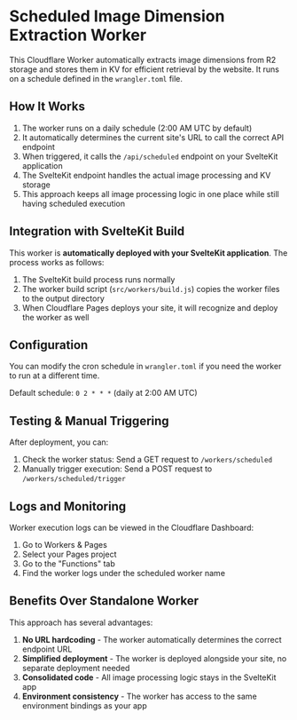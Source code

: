 # Scheduled Image Dimension Extraction Worker

This Cloudflare Worker automatically extracts image dimensions from R2 storage and stores them in KV for efficient retrieval by the website. It runs on a schedule defined in the `wrangler.toml` file.

## How It Works

1. The worker runs on a daily schedule (2:00 AM UTC by default)
2. It automatically determines the current site's URL to call the correct API endpoint
3. When triggered, it calls the `/api/scheduled` endpoint on your SvelteKit application
4. The SvelteKit endpoint handles the actual image processing and KV storage
5. This approach keeps all image processing logic in one place while still having scheduled execution

## Integration with SvelteKit Build

This worker is **automatically deployed with your SvelteKit application**. The process works as follows:

1. The SvelteKit build process runs normally
2. The worker build script (`src/workers/build.js`) copies the worker files to the output directory
3. When Cloudflare Pages deploys your site, it will recognize and deploy the worker as well

## Configuration

You can modify the cron schedule in `wrangler.toml` if you need the worker to run at a different time.

Default schedule: `0 2 * * *` (daily at 2:00 AM UTC)

## Testing & Manual Triggering

After deployment, you can:

1. Check the worker status: Send a GET request to `/workers/scheduled`
2. Manually trigger execution: Send a POST request to `/workers/scheduled/trigger`

## Logs and Monitoring

Worker execution logs can be viewed in the Cloudflare Dashboard:

1. Go to Workers & Pages
2. Select your Pages project
3. Go to the "Functions" tab
4. Find the worker logs under the scheduled worker name

## Benefits Over Standalone Worker

This approach has several advantages:

1. **No URL hardcoding** - The worker automatically determines the correct endpoint URL
2. **Simplified deployment** - The worker is deployed alongside your site, no separate deployment needed
3. **Consolidated code** - All image processing logic stays in the SvelteKit app
4. **Environment consistency** - The worker has access to the same environment bindings as your app 